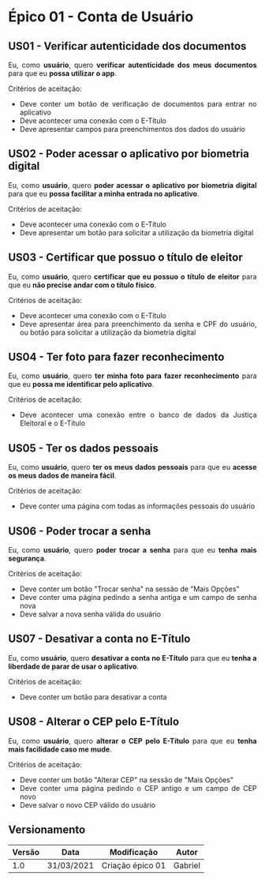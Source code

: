 # Épico 01 - Conta de Usuário

## US01 - Verificar autenticidade dos documentos

<div style="text-align: justify">
Eu, como <b>usuário</b>, quero <b>verificar autenticidade dos meus documentos</b> para que eu <b>possa utilizar o app</b>.
</div>

Critérios de aceitação:

- <div style="text-align: justify">Deve conter um botão de verificação de documentos para entrar no aplicativo</div>
- <div style="text-align: justify">Deve acontecer uma conexão com o E-Título</div>
- <div style="text-align: justify">Deve apresentar campos para preenchimentos dos dados do usuário</div>

## US02 - Poder acessar o aplicativo por biometria digital

<div style="text-align: justify">
Eu, como <b>usuário</b>, quero <b>poder acessar o aplicativo por biometria digital</b> para que eu <b>possa facilitar a minha entrada no aplicativo</b>.
</div>

Critérios de aceitação:

- <div style="text-align: justify">Deve acontecer uma conexão com o E-Título</div>
- <div style="text-align: justify">Deve apresentar um botão para solicitar a utilização da biometria digital</div>

## US03 - Certificar que possuo o título de eleitor

<div style="text-align: justify">
Eu, como <b>usuário</b>, quero <b>certificar que eu possuo o título de eleitor</b> para que eu <b>não precise andar com o título físico</b>.
</div>

Critérios de aceitação:

- <div style="text-align: justify">Deve acontecer uma conexão com o E-Título</div>
- <div style="text-align: justify">Deve apresentar área para preenchimento da senha e CPF do usuário, ou botão para solicitar a utilização da biometria digital</div>

## US04 - Ter foto para fazer reconhecimento

<div style="text-align: justify">
Eu, como <b>usuário</b>, quero <b>ter minha foto para fazer reconhecimento</b> para que eu <b>possa me identificar pelo aplicativo</b>.
</div>

Critérios de aceitação:

- <div style="text-align: justify">Deve acontecer uma conexão entre o banco de dados da Justiça Eleitoral e o E-Título</div>

## US05 - Ter os dados pessoais

<div style="text-align: justify">
Eu, como <b>usuário</b>, quero <b>ter os meus dados pessoais</b> para que eu <b>acesse os meus dados de maneira fácil</b>.
</div>

Critérios de aceitação:

- <div style="text-align: justify">Deve conter uma página com todas as informações pessoais do usuário</div>

## US06 - Poder trocar a senha

<div style="text-align: justify">
Eu, como <b>usuário</b>, quero <b>poder trocar a senha</b> para que eu <b>tenha mais segurança</b>.
</div>

Critérios de aceitação:

- <div style="text-align: justify">Deve conter um botão "Trocar senha" na sessão de "Mais Opções"</div>
- <div style="text-align: justify">Deve conter uma página pedindo a senha antiga e um campo de senha nova</div>
- <div style="text-align: justify">Deve salvar a nova senha válida do usuário</div>

## US07 - Desativar a conta no E-Título

<div style="text-align: justify">
Eu, como <b>usuário</b>, quero <b>desativar a conta no E-Título</b> para que eu <b>tenha a liberdade de parar de usar o aplicativo</b>.
</div>

Critérios de aceitação:

- <div style="text-align: justify">Deve conter um botão para desativar a conta</div>

## US08 - Alterar o CEP pelo E-Título

<div style="text-align: justify">
Eu, como <b>usuário</b>, quero <b>alterar o CEP pelo E-Título</b> para que eu <b>tenha mais facilidade caso me mude</b>.
</div>

Critérios de aceitação:

- <div style="text-align: justify">Deve conter um botão "Alterar CEP" na sessão de "Mais Opções"</div>
- <div style="text-align: justify">Deve conter uma página pedindo o CEP antigo e um campo de CEP novo</div>
- <div style="text-align: justify">Deve salvar o novo CEP válido do usuário</div>

## Versionamento
| Versão | Data | Modificação | Autor |
|--|--|--|--|
| 1.0 | 31/03/2021 | Criação épico 01 | Gabriel |
